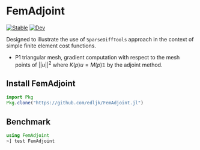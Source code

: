 # FemAdjoint

[![Stable](https://img.shields.io/badge/docs-stable-blue.svg)](https://edljk.github.io/FemAdjoint.jl/stable)
[![Dev](https://img.shields.io/badge/docs-dev-blue.svg)](https://edljk.github.io/FemAdjoint.jl/dev)


Designed to illustrate the use of `SparseDiffTools` approach in the context of simple finite element cost functions.

+ P1 triangular mesh, gradient computation with respect to the mesh points of $|| u || ^ 2$ where $K(p)u = M(p) \mathbb{1}$ by the adjoint method.


## Install FemAdjoint

```julia
import Pkg
Pkg.clone("https://github.com/edljk/FemAdjoint.jl")
```

## Benchmark

```julia
using FemAdjoint
>] test FemAdjoint
```